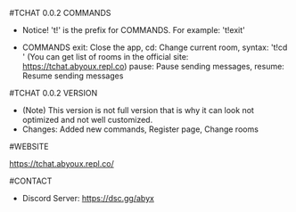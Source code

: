 #TCHAT 0.0.2 COMMANDS

   - Notice! 't!' is the prefix for COMMANDS. For example: 't!exit'

   - COMMANDS
       exit: Close the app,
       cd: Change current room, syntax: 't!cd <roomName>' (You can get list of rooms in the official site: https://tchat.abyoux.repl.co)
       pause: Pause sending messages,
       resume: Resume sending messages

#TCHAT 0.0.2 VERSION

   - (Note) This version is not full version that is why it can look not optimized and not well customized.
   - Changes: Added new commands, Register page, Change rooms


#WEBSITE

   https://tchat.abyoux.repl.co/

#CONTACT

   - Discord Server: https://dsc.gg/abyx

